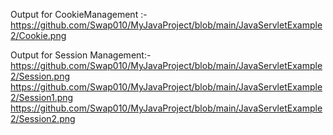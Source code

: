 Output for CookieManagement :-                     
https://github.com/Swap010/MyJavaProject/blob/main/JavaServletExample2/Cookie.png

Output for Session Management:-             
https://github.com/Swap010/MyJavaProject/blob/main/JavaServletExample2/Session.png
https://github.com/Swap010/MyJavaProject/blob/main/JavaServletExample2/Session1.png
https://github.com/Swap010/MyJavaProject/blob/main/JavaServletExample2/Session2.png
